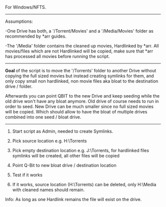 For Windows/NFTS.
_____________________________________________________________________________________________________
Assumptions: 

-One Drive has both, a '/Torrent/Movies' and a '/Media/Movies' folder as recommended by *arr guides.

-The '/Media' folder contains the cleaned up movies, Hardlinked by *arr. All movies/files which are not Hardlinked will be copied, make sure that *arr has processed all movies before running the script.

_____________________________________________________________________________________________________
<b> Goal </b> of the script is to move the '/Torrents' folder to another Drive without copying the full sized movies but instead creating symlinks for them,
and only copy small non hardlinked, non movie files aka bloat to the destination drive / folder.

Afterwards you can point QBIT to the new Drive and keep seeding while the old drive won't have any bloat anymore. Old drive of course needs to run in order to seed.
New Drive can be much smaller since no full sized movies will be copied. Which should allow to have the bloat of multiple drives combined into one seed / bloat drive.

_____________________________________________________________________________________________________

1. Start script as Admin, needed to create Symlinks.

2. Pick source location e.g. H:\Torrents
3. Pick empty destination location e.g. J:\Torrents, for hardlinked files symlinks will be created, all other files will be copied

4. Point Q-Bit to new bloat drive / destination location
5. Test if it works

6. If it works, source location (H:\Torrents) can be deleted, only H:\Media with cleaned names should remain.

Info: As long as one Hardlink remains the file will exist on the drive.
